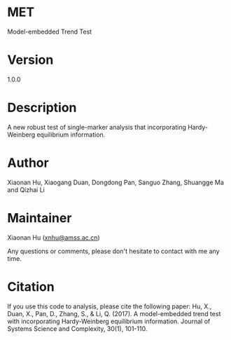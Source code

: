 # MET
Model-embedded Trend Test

# Version
1.0.0

# Description
A new robust test of single-marker analysis that incorporating Hardy-Weinberg equilibrium information.

# Author
Xiaonan Hu, Xiaogang Duan, Dongdong Pan, Sanguo Zhang, Shuangge Ma and Qizhai Li

# Maintainer
Xiaonan Hu (xnhu@amss.ac.cn)

Any questions or comments, please don't hesitate to contact with me any time.

# Citation
If you use this code to analysis, please cite the following paper:
Hu, X., Duan, X., Pan, D., Zhang, S., & Li, Q. (2017). A model-embedded trend test with incorporating Hardy-Weinberg equilibrium information. Journal of Systems Science and Complexity, 30(1), 101-110.
